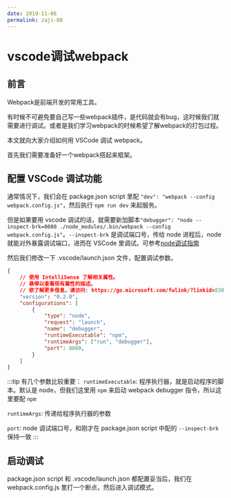 ```yaml
---
date: 2019-11-06
permalink: zaji-08
---
```


# vscode调试webpack

## 前言
Webpack是前端开发的常用工具。

有时候不可避免要自己写一些webpack插件，是代码就会有bug，这时候我们就需要进行调试。或者是我们学习webpack的时候希望了解webpack的打包过程。

本文就向大家介绍如何用 VSCode 调试 webpack。

首先我们需要准备好一个webpack搭起来框架。

## 配置 VSCode 调试功能

通常情况下，我们会在 package.json script 里配 `"dev": "webpack --config webpack.config.js"`，然后执行 `npm run dev` 来起服务。

但是如果要用 vscode 调试的话，就需要新加脚本`"debugger": "node --inspect-brk=8080 ./node_modules/.bin/webpack --config webpack.config.js"`。`--inspect-brk` 是调试端口号，传给 node 进程后，node 就能对外暴露调试端口，进而在 VSCode 里调试。可参考[node调试指南](https://nodejs.org/zh-cn/docs/guides/debugging-getting-started/)

然后我们修改一下 .vscode/launch.json 文件，配置调试参数。
```json
{
    // 使用 IntelliSense 了解相关属性。 
    // 悬停以查看现有属性的描述。
    // 欲了解更多信息，请访问: https://go.microsoft.com/fwlink/?linkid=830387
    "version": "0.2.0",
    "configurations": [
        {
            "type": "node",
            "request": "launch",
            "name": "debugger",
            "runtimeExecutable": "npm",
            "runtimeArgs": ["run", "debugger"],
            "port": 8080,
        }
    ]
}
```
:::tip 有几个参数比较重要：
`runtimeExecutable`: 程序执行器，就是启动程序的脚本。默认是 node，但我们这里用 `npm` 来启动 webpack debugger 指令，所以这里要配 `npm`

`runtimeArgs`: 传递给程序执行器的参数

`port`: node 调试端口号，和刚才在 package.json script 中配的 `--inspect-brk` 保持一致
:::

## 启动调试
package.json script 和 .vscode/launch.json 都配置妥当后，我们在 webpack.config.js 里打一个断点，然后进入调试模式。
<img :src="$withBase('/img/zaji/08-1.png')">